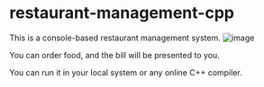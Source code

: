 # restaurant-management-cpp
This is a console-based restaurant management system.
![image](https://github.com/geeky01adarsh/returant-management-cpp/assets/74068552/ee029992-3fed-445a-bd24-8ab264ab6d26)

You can order food, and the bill will be presented to you.

You can run it in your local system or any online C++ compiler.
